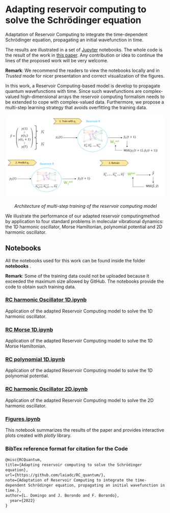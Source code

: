 # Adapting reservoir computing to solve the Schrödinger equation

Adaptation of Reservoir Computing to integrate the time-dependent Schrödinger equation, propagating an initial wavefunction in time. 

The results are illustrated in a set of [Jupyter](https://jupyter.org/) notebooks. The whole code is the result of the work in <a href = "https://arxiv.org/abs/" target="_blank"> this paper</a>. Any contribution or idea to continue the lines of the proposed work will be very welcome.

**Remark**: We recommend the readers to view the notebooks locally and in *Trusted* mode for nicer presentation and correct visualization of the figures. 

In this work, a Reservoir Computing-based model is develop to propagate quantum wavefunctions with time. Since such wavefunctions are complex-valued high-dimensional arrays the reservoir computing formalism needs to be extended to cope with complex-valued data.  Furthermore,  we propose a multi-step learning strategy that avoids overfitting the training data. 


<p align="center"><img src="https://github.com/laiadc/RC_quantum/blob/main/figures/MultiRC.PNG"  align=middle width=600pt />
</p>
<p align="center">
<em>Architecture of multi-step training of the reservoir computing model </em>
</p>

We illustrate the performance of our adapted reservoir computingmethod by application to four standard problems in molecular vibrational dynamics: the 1D harmonic oscillator, Morse Hamiltonian, polynomial potential and 2D harmonic oscillator.

## Notebooks

All the notebooks used for this work can be found inside the folder **notebooks** .

**Remark**: Some of the training data could not be uploaded because it exceeded the maximum size allowed by GitHub. The notebooks provide the code to obtain such training data. 

### [RC harmonic Oscillator 1D.ipynb](https://github.com/laiadc/RC_quantum/blob/main/notebooks/RC%20Harmonic%20Oscillator%201D.ipynb)
Application of the adapted Reservoir Computing model to solve the 1D harmonic oscillator.

### [RC Morse 1D.ipynb](https://github.com/laiadc/RC_quantum/blob/main/notebooks/RC%20Morse%201D.ipynb)
Application of the adapted Reservoir Computing model to solve the 1D Morse Hamiltonian.

### [RC polynomial 1D.ipynb](https://github.com/laiadc/RC_quantum/blob/main/notebooks/RC%20Random%20potential%201D.ipynb)
Application of the adapted Reservoir Computing model to solve the 1D polynomial potential.

### [RC harmonic Oscillator 2D.ipynb](https://github.com/laiadc/RC_quantum/blob/main/notebooks/RC%20Harmonic%20Oscillator%202D.ipynb)
Application of the adapted Reservoir Computing model to solve the 2D harmonic oscillator.

### [Figures.ipynb](https://github.com/laiadc/RC_quantum/blob/main/notebooks/Figures.ipynb)
This notebook summarizes the results of the paper and provides interactive plots created with *plotly* library.

### BibTex reference format for citation for the Code
```
@misc{RCQuantum,
title={Adapting reservoir computing to solve the Schrödinger equation},
url={https://github.com/laiadc/RC_quantum/},
note={Adaptation of Reservoir Computing to integrate the time-dependent Schrödinger equation, propagating an initial wavefunction in time.},
author={L. Domingo and J. Borondo and F. Borondo},
  year={2022}
}


